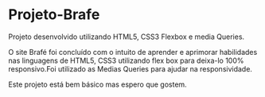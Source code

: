 # Projeto-Brafe
Projeto desenvolvido utilizando HTML5, CSS3 Flexbox e media Queries.

O site Brafé foi concluído com o intuito de aprender e aprimorar habilidades nas linguagens de HTML5, CSS3 utilizando
flex box para deixa-lo 100% responsivo.Foi utilizado as Medias Queries para ajudar na responsividade.

Este projeto está bem básico mas espero que gostem.
